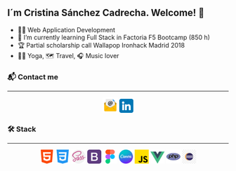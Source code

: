 
## I´m Cristina Sánchez Cadrecha. Welcome! 👋

-  :woman_student: Web Application Development
- 🌱 I’m currently learning Full Stack in Factoria F5 Bootcamp (850 h)
-  :trophy: Partial scholarship call Wallapop Ironhack Madrid 2018
-  :lotus_position_woman: Yoga, :world_map: Travel, :headphones: Music lover


### :mailbox_with_mail: Contact me
<hr>
<p align="center" dir="auto">
  <img src="assets/email.jpg" alt="imagen sobre con arroba"  style="width: 35px; heigth: 35px; color:"pink"></a>
  <a href="linkedin.com/in/cristina-sánchez-97553111a"><img src="assets/linkedin.png" alt="logo linkedin"></a></br>
</p>



### :hammer_and_wrench: Stack
<hr>
<p align="center" dir="auto">
  <img src="assets\html-5.png" alt="icono html5"> <img src="assets\css-3.png" alt="icono css3">
  <img src="assets\sass.png" alt="icono sass"> <img src="assets\bootstrap.png" alt="icono bootstrap"> 
  <img src="assets\figma.png" alt="icono figma"> <img src="assets\canva.png" alt="icono canva" style="width: 32px; heigth: 32px">
  <img src="assets\js.png" alt="icono javascript"> <img src="assets\vue.png" alt="icono vue" style="width: 32px; heigth: 32px"> 
  <img src="assets\php.png" alt="icono php"> <img src="assets\eclipse.jpg" alt="icono eclipse" style="width: 32px; heigth: 32px">
</p>




